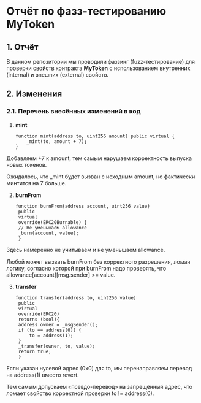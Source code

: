 # Отчёт по фазз-тестированию MyToken

## 1. Отчёт 

В данном репозитории мы проводили фаззинг (fuzz-тестирование) для проверки свойств контракта **MyToken** с использованием внутренних (internal) и внешних (external) свойств.

## 2. Изменения

### 2.1. Перечень внесённых изменений в код

1. **mint**  
   ```solidity
   function mint(address to, uint256 amount) public virtual {
       _mint(to, amount + 7);
   }
   ```
Добавляем +7 к amount, тем самым нарушаем корректность выпуска новых токенов.

Ожидалось, что _mint будет вызван с исходным amount, но фактически минтится на 7 больше.

2. **burnFrom**  
   ```solidity
   function burnFrom(address account, uint256 value)
    public
    virtual
    override(ERC20Burnable) {
    // Не уменьшаем allowance
    _burn(account, value);
    }
   ```
Здесь намеренно не учитываем и не уменьшаем allowance.

Любой может вызвать burnFrom без корректного разрешения, ломая логику, согласно которой при burnFrom надо проверять, что allowance[account][msg.sender] >= value.

3. **transfer**  
   ```solidity
   function transfer(address to, uint256 value)
    public
    virtual
    override(ERC20)
    returns (bool){
    address owner = _msgSender();
    if (to == address(0)) {
        to = address(1);
    }
    _transfer(owner, to, value);
    return true;
    }
    ```
Если указан нулевой адрес (0x0) для to, мы перенаправляем перевод на address(1) вместо revert.

Тем самым допускаем «псевдо-перевод» на запрещённый адрес, что ломает свойство корректной проверки to != address(0).


